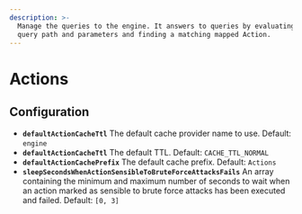 ```yaml
---
description: >-
  Manage the queries to the engine. It answers to queries by evaluating the
  query path and parameters and finding a matching mapped Action.
---
```


# Actions

## Configuration

* **`defaultActionCacheTtl`** The default cache provider name to use. Default: `engine`
* **`defaultActionCacheTtl`** The default TTL. Default: `CACHE_TTL_NORMAL`
* **`defaultActionCachePrefix`** The default cache prefix. Default: `Actions`
* **`sleepSecondsWhenActionSensibleToBruteForceAttacksFails`** An array containing the minimum and maximum number of seconds to wait when an action marked as sensible to brute force attacks has been executed and failed. Default: `[0, 3]`

